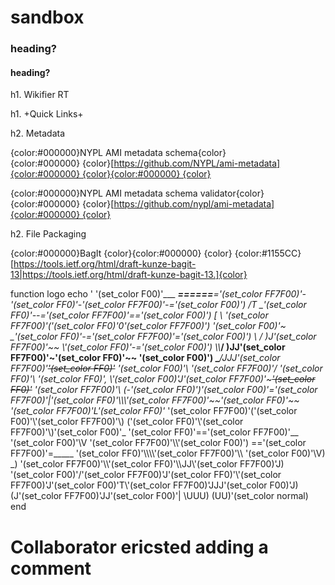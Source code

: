 # sandbox
### heading?
#### heading?
h1. Wikifier RT

h1. +Quick Links+

h2. Metadata

{color:#000000}NYPL AMI metadata schema{color}{color:#000000} {color}[https://github.com/NYPL/ami-metadata]{color:#000000} {color}{color:#000000} {color}

{color:#000000}NYPL AMI metadata schema validator{color}{color:#000000} {color}[https://github.com/nypl/ami-metadata]{color:#000000} {color}

h2. File Packaging

{color:#000000}BagIt {color}{color:#000000} {color} {color:#1155CC}[https://tools.ietf.org/html/draft-kunze-bagit-13|https://tools.ietf.org/html/draft-kunze-bagit-13.]{color}




function logo
    echo '                 '(set_color F00)'___
  ___======____='(set_color FF7F00)'-'(set_color FF0)'-'(set_color FF7F00)'-='(set_color F00)')
/T            \_'(set_color FF0)'--='(set_color FF7F00)'=='(set_color F00)')
[ \ '(set_color FF7F00)'('(set_color FF0)'0'(set_color FF7F00)')   '(set_color F00)'\~    \_'(set_color FF0)'-='(set_color FF7F00)'='(set_color F00)')
 \      / )J'(set_color FF7F00)'~~    \\'(set_color FF0)'-='(set_color F00)')
  \\\\___/  )JJ'(set_color FF7F00)'~'(set_color FF0)'~~   '(set_color F00)'\)
   \_____/JJJ'(set_color FF7F00)'~~'(set_color FF0)'~~    '(set_color F00)'\\
   '(set_color FF7F00)'/ '(set_color FF0)'\  '(set_color FF0)', \\'(set_color F00)'J'(set_color FF7F00)'~~~'(set_color FF0)'~~     '(set_color FF7F00)'\\
  (-'(set_color FF0)'\)'(set_color F00)'\='(set_color FF7F00)'|'(set_color FF0)'\\\\\\'(set_color FF7F00)'~~'(set_color FF0)'~~       '(set_color FF7F00)'L_'(set_color FF0)'_
  '(set_color FF7F00)'('(set_color F00)'\\'(set_color FF7F00)'\\)  ('(set_color FF0)'\\'(set_color FF7F00)'\\\)'(set_color F00)'_           '(set_color FF0)'\=='(set_color FF7F00)'__
   '(set_color F00)'\V    '(set_color FF7F00)'\\\\'(set_color F00)'\) =='(set_color FF7F00)'=_____   '(set_color FF0)'\\\\\\\\'(set_color FF7F00)'\\\\
          '(set_color F00)'\V)     \_) '(set_color FF7F00)'\\\\'(set_color FF0)'\\\\JJ\\'(set_color FF7F00)'J\)
                      '(set_color F00)'/'(set_color FF7F00)'J'(set_color FF0)'\\'(set_color FF7F00)'J'(set_color F00)'T\\'(set_color FF7F00)'JJJ'(set_color F00)'J)
                      (J'(set_color FF7F00)'JJ'(set_color F00)'| \UUU)
                       (UU)'(set_color normal)
end

# Collaborator ericsted adding a comment
